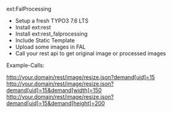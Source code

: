 ext:FalProcessing

* Setup a fresh TYPO3 7.6 LTS
* Install ext:rest
* Install ext:rest_falprocessing
* Include Static Template
* Upload some images in FAL
* Call your rest api to get original image or processed images

Example-Calls:

http://your.domain/rest/image/resize.json?demand[uid]=15
http://your.domain/rest/image/resize.json?demand[uid]=15&demand[width]=150
http://your.domain/rest/image/resize.json?demand[uid]=15&demand[height]=200

